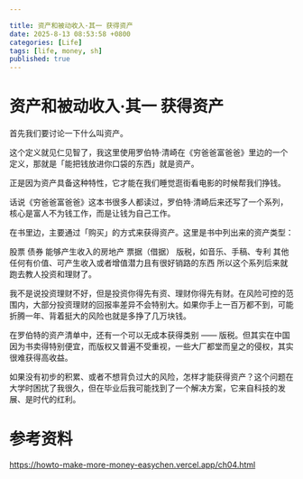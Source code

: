 ```yaml
---

title: 资产和被动收入·其一 获得资产
date: 2025-8-13 08:53:58 +0800
categories: [Life]
tags: [life, money, sh]
published: true
---
```


# 资产和被动收入·其一 获得资产

首先我们要讨论一下什么叫资产。

这个定义就见仁见智了，我这里使用罗伯特·清崎在《穷爸爸富爸爸》里边的一个定义，那就是「能把钱放进你口袋的东西」就是资产。

正是因为资产具备这种特性，它才能在我们睡觉逛街看电影的时候帮我们挣钱。

话说《穷爸爸富爸爸》这本书很多人都读过，罗伯特·清崎后来还写了一个系列，核心是富人不为钱工作，而是让钱为自己工作。

在书里边，主要通过「购买」的方式来获得资产。这里是书中列出来的资产类型：

股票
债券
能够产生收入的房地产
票据（借据）
版税，如音乐、手稿、专利
其他任何有价值、可产生收入或者增值潜力且有很好销路的东西
所以这个系列后来就跑去教人投资和理财了。

我不是说投资理财不好，但是投资你得先有资、理财你得先有财。在风险可控的范围内，大部分投资理财的回报率差异不会特别大。如果你手上一百万都不到，可能折腾一年、背着挺大的风险也就是多挣了几万块钱。

在罗伯特的资产清单中，还有一个可以无成本获得类别 —— 版税。但其实在中国因为书卖得特别便宜，而版权又普遍不受重视，一些大厂都堂而皇之的侵权，其实很难获得高收益。



如果没有初步的积累、或者不想背负过大的风险，怎样才能获得资产？这个问题在大学时困扰了我很久，但在毕业后我可能找到了一个解决方案，它来自科技的发展、是时代的红利。


# 参考资料

https://howto-make-more-money-easychen.vercel.app/ch04.html



